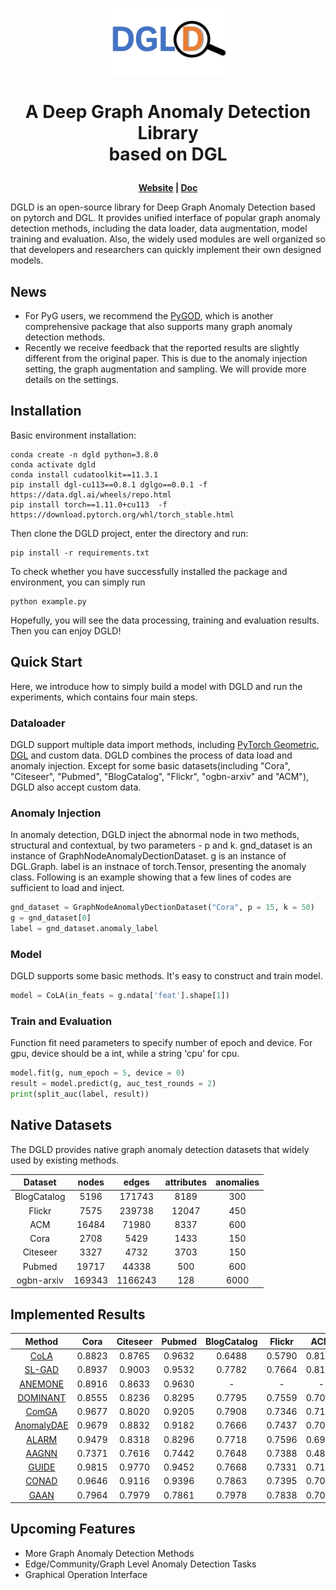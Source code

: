 <p align="center">
    <a href="https://zhoushengisnoob.github.io/projects/DGLD_Fronted/index.html"> <img src="DGLD_logo.jpg" width="200"/></a>
<p>

<h1 align="center">
    <p>A Deep Graph Anomaly Detection Library <br> based on DGL</p>
</h1>

<p align="center">
    <b> <a href="https://zhoushengisnoob.github.io/projects/DGLD_Fronted/index.html">Website</a> | <a href="https://zhoushengisnoob.github.io/DGLD/doc/docstring_html/html/dgld.html">Doc</a> </b>
</p>

DGLD is an open-source library for Deep Graph Anomaly Detection based on pytorch and DGL. It provides unified interface of popular graph anomaly detection methods, including the data loader, data augmentation, model training and evaluation. Also, the widely used modules are well organized so that developers and researchers can quickly implement their own designed models. 


## News
* For PyG users, we recommend the [PyGOD](https://github.com/pygod-team/pygod/), which is another comprehensive package that also supports many graph anomaly detection methods.
* Recently we receive feedback that the reported results are slightly different from the original paper. This is due to the anomaly injection setting, the graph augmentation and sampling. We will provide more details on the settings. 

## Installation
Basic environment installation:
```shell
conda create -n dgld python=3.8.0
conda activate dgld
conda install cudatoolkit==11.3.1
pip install dgl-cu113==0.8.1 dglgo==0.0.1 -f https://data.dgl.ai/wheels/repo.html
pip install torch==1.11.0+cu113  -f https://download.pytorch.org/whl/torch_stable.html
```
Then clone the DGLD project, enter the directory and run:
```shell
pip install -r requirements.txt
```
To check whether you have successfully installed the package and environment, you can simply run
```shell
python example.py
```
Hopefully, you will see the data processing, training and evaluation results.
Then you can enjoy DGLD!

## Quick Start
Here, we introduce how to simply build a model with DGLD and run the experiments, which contains four main steps.

### Dataloader

DGLD support multiple data import methods, including [PyTorch Geometric](https://pytorch-geometric.readthedocs.io/en/latest/), [DGL](https://www.dgl.ai/) and custom data. DGLD combines the process of data load and anomaly injection. Except for some basic datasets(including "Cora", "Citeseer", "Pubmed", "BlogCatalog", "Flickr", "ogbn-arxiv" and "ACM"), DGLD also accept custom data.

### Anomaly Injection

In anomaly detection, DGLD inject the abnormal node in two methods, structural and contextual, by two parameters - p and k. gnd_dataset is an instance of GraphNodeAnomalyDectionDataset. g is an instance of DGL.Graph. label is an instnace of torch.Tensor, presenting the anomaly class. Following is an example showing that a few lines of codes are sufficient to load and inject.

```python
gnd_dataset = GraphNodeAnomalyDectionDataset("Cora", p = 15, k = 50)
g = gnd_dataset[0]
label = gnd_dataset.anomaly_label
```

### Model

DGLD supports some basic methods. It's easy to construct and train model.

```python
model = CoLA(in_feats = g.ndata['feat'].shape[1])
```

### Train and Evaluation

Function fit need parameters to specify number of epoch and device. For gpu, device should be a int, while a string 'cpu' for cpu.

```python
model.fit(g, num_epoch = 5, device = 0)
result = model.predict(g, auc_test_rounds = 2)
print(split_auc(label, result))
```


## Native Datasets
The DGLD provides native graph anomaly detection datasets that widely used by existing methods.

|   Dataset   | nodes  |  edges  | attributes | anomalies |
| :---------: | :----: | :-----: | :--------: | :-------: |
| BlogCatalog |  5196  | 171743  |    8189    |    300    |
|   Flickr    |  7575  | 239738  |   12047    |    450    |
|     ACM     | 16484  |  71980  |    8337    |    600    |
|    Cora     |  2708  |  5429   |    1433    |    150    |
|  Citeseer   |  3327  |  4732   |    3703    |    150    |
|   Pubmed    | 19717  |  44338  |    500     |    600    |
| ogbn-arxiv  | 169343 | 1166243 |    128     |   6000    |



## Implemented Results
|Method   | Cora | Citeseer  |  Pubmed   | BlogCatalog | Flickr  |   ACM   | Arxiv |
| :--------: | :---------: | :-----: | :-----: | :------: | :-----: | :-----: | :--------: |
| [CoLA](https://arxiv.org/abs/2103.00113)    |   0.8823   | 0.8765 | 0.9632 | 0.6488  | 0.5790 | 0.8194 |  0.8833   |
|  [SL-GAD](https://arxiv.org/pdf/2108.09896.pdf?ref=https://githubhelp.com)   |   0.8937   | 0.9003 | 0.9532 | 0.7782  | 0.7664 | 0.8146 |    0.7483     |
|  [ANEMONE](https://dl.acm.org/doi/abs/10.1145/3459637.3482057)   |     0.8916      |   0.8633    | 0.9630 | -  | - |    -    |     -      |
| [DOMINANT](https://epubs.siam.org/doi/pdf/10.1137/1.9781611975673.67)  |   0.8555   | 0.8236 |    0.8295   |    0.7795     |   0.7559    | 0.7067 |     -     |
|   [ComGA](https://dl.acm.org/doi/abs/10.1145/3488560.3498389)    |   0.9677    | 0.8020  | 0.9205  | 0.7908  | 0.7346  | 0.7147 |     -     |
| [AnomalyDAE](https://arxiv.org/pdf/2002.03665.pdf) |     0.9679     |0.8832    | 0.9182   |    0.7666      |   0.7437     |    0.7091      |    -        |
|   [ALARM](https://ieeexplore.ieee.org/abstract/document/9162509)    |      0.9479      |    0.8318    |    0.8296    |    0.7718     |    0.7596    |    0.6952    |     -      |
|  [AAGNN](https://www4.comp.polyu.edu.hk/~xiaohuang/docs/Shuang_CIKM21.pdf)   |   0.7371   | 0.7616 |    0.7442   |    0.7648     | 0.7388 |    0.4868    |     -    |
|[GUIDE](https://ieeexplore.ieee.org/document/9671990)|0.9815|0.9770|0.9452|0.7668| 0.7331 |0.7100| 0.7711 |
|[CONAD](https://link.springer.com/chapter/10.1007/978-3-031-05936-0_35)|0.9646|0.9116|0.9396|0.7863| 0.7395 |0.7005| 0.5988 |
|[GAAN](https://dl.acm.org/doi/abs/10.1145/3340531.3412070)|0.7964|0.7979|0.7861|0.7978|0.7838|0.7081|0.6787|

## Upcoming Features
* More Graph Anomaly Detection Methods
* Edge/Community/Graph Level Anomaly Detection Tasks
* Graphical Operation Interface
